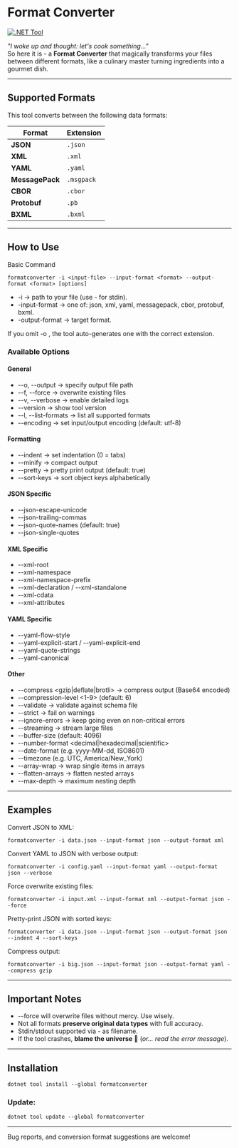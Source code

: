 # Format Converter

[![.NET Tool](https://img.shields.io/badge/.NET-Tool-blue)](https://www.nuget.org/packages/formatconverter)

*"I woke up and thought: let's cook something..."*  
So here it is - a **Format Converter** that magically transforms your files between different formats, like a culinary master turning ingredients into a gourmet dish.

---

## Supported Formats

This tool converts between the following data formats:

| Format       | Extension   |
|--------------|-------------|
| **JSON**     | `.json`     |
| **XML**      | `.xml`      |
| **YAML**     | `.yaml`     |
| **MessagePack** | `.msgpack` |
| **CBOR**     | `.cbor`     |
| **Protobuf**   | `.pb`  |
| **BXML**   | `.bxml`  |

---

## How to Use

Basic Command
```
formatconverter -i <input-file> --input-format <format> --output-format <format> [options]
```
- -i <input-file> → path to your file (use - for stdin).
- -input-format → one of: json, xml, yaml, messagepack, cbor, protobuf, bxml.
- -output-format → target format.

If you omit -o <output-file>, the tool auto-generates one with the correct extension.

### Available Options
#### General

- --o, --output → specify output file path
- --f, --force → overwrite existing files
- --v, --verbose → enable detailed logs
- --version → show tool version
- --l, --list-formats → list all supported formats
- --encoding <enc> → set input/output encoding (default: utf-8)
#### Formatting

- --indent <size> → set indentation (0 = tabs)
- --minify → compact output
- --pretty → pretty print output (default: true)
- --sort-keys → sort object keys alphabetically
#### JSON Specific

- --json-escape-unicode
- --json-trailing-commas
- --json-quote-names (default: true)
- --json-single-quotes
#### XML Specific

- --xml-root <name>
- --xml-namespace <uri>
- --xml-namespace-prefix <prefix>
- --xml-declaration / --xml-standalone
- --xml-cdata
- --xml-attributes
#### YAML Specific

- --yaml-flow-style
- --yaml-explicit-start / --yaml-explicit-end
- --yaml-quote-strings
- --yaml-canonical
#### Other

- --compress <gzip|deflate|brotli> → compress output (Base64 encoded)
- --compression-level <1-9> (default: 6)
- --validate <schema> → validate against schema file
- --strict → fail on warnings
- --ignore-errors → keep going even on non-critical errors
- --streaming → stream large files
- --buffer-size <bytes> (default: 4096)
- --number-format <decimal|hexadecimal|scientific>
- --date-format <format> (e.g. yyyy-MM-dd, ISO8601)
- --timezone <tz> (e.g. UTC, America/New_York)
- --array-wrap → wrap single items in arrays
- --flatten-arrays → flatten nested arrays
- --max-depth <n> → maximum nesting depth
---
## Examples

Convert JSON to XML:
```
formatconverter -i data.json --input-format json --output-format xml
```

Convert YAML to JSON with verbose output:
```
formatconverter -i config.yaml --input-format yaml --output-format json --verbose
```

Force overwrite existing files:
```
formatconverter -i input.xml --input-format xml --output-format json --force
```

Pretty-print JSON with sorted keys:
```
formatconverter -i data.json --input-format json --output-format json --indent 4 --sort-keys
```

Compress output:
```
formatconverter -i big.json --input-format json --output-format yaml --compress gzip
```
---

## Important Notes
- --force will overwrite files without mercy. Use wisely.
- Not all formats **preserve original data types** with full accuracy.
- Stdin/stdout supported via - as filename.
- If the tool crashes, **blame the universe** 🌌 (*or... read the error message*).
---

## Installation
```
dotnet tool install --global formatconverter
```

### Update:
```
dotnet tool update --global formatconverter
```
---
Bug reports, and conversion format suggestions are welcome!